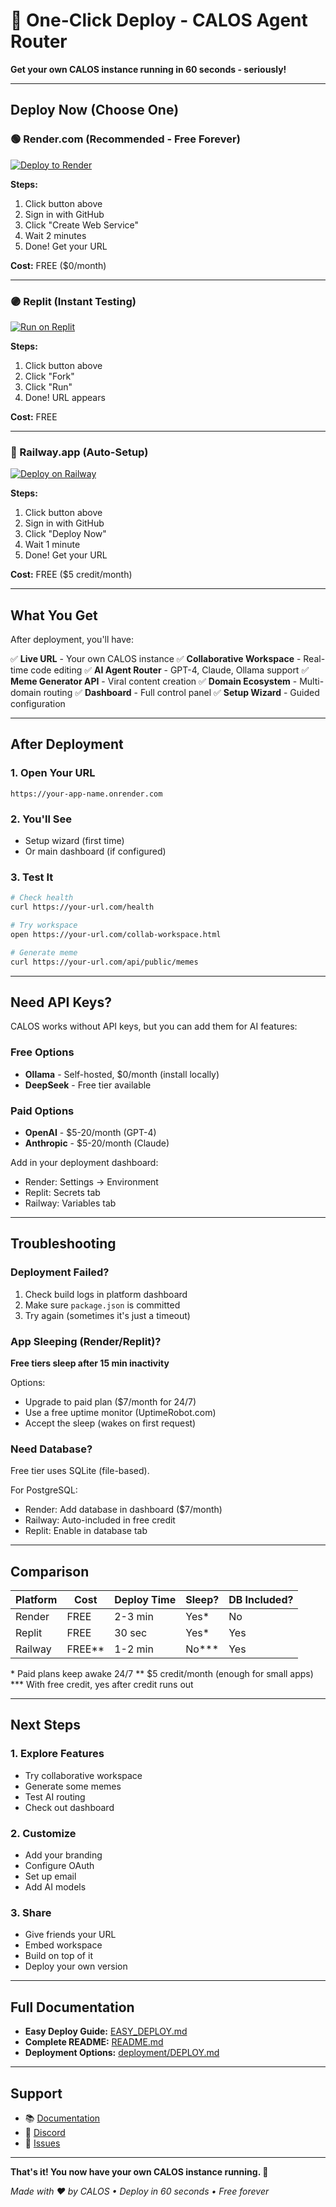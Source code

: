 # 🚀 One-Click Deploy - CALOS Agent Router

**Get your own CALOS instance running in 60 seconds - seriously!**

---

## Deploy Now (Choose One)

### 🟢 Render.com (Recommended - Free Forever)
[![Deploy to Render](https://render.com/images/deploy-to-render-button.svg)](https://render.com/deploy)

**Steps:**
1. Click button above
2. Sign in with GitHub
3. Click "Create Web Service"
4. Wait 2 minutes
5. Done! Get your URL

**Cost:** FREE ($0/month)

---

### 🟣 Replit (Instant Testing)
[![Run on Replit](https://replit.com/badge)](https://replit.com/github/YOUR_USERNAME/agent-router)

**Steps:**
1. Click button above
2. Click "Fork"
3. Click "Run"
4. Done! URL appears

**Cost:** FREE

---

### 🔵 Railway.app (Auto-Setup)
[![Deploy on Railway](https://railway.app/button.svg)](https://railway.app/template)

**Steps:**
1. Click button above
2. Sign in with GitHub
3. Click "Deploy Now"
4. Wait 1 minute
5. Done! Get your URL

**Cost:** FREE ($5 credit/month)

---

## What You Get

After deployment, you'll have:

✅ **Live URL** - Your own CALOS instance
✅ **Collaborative Workspace** - Real-time code editing
✅ **AI Agent Router** - GPT-4, Claude, Ollama support
✅ **Meme Generator API** - Viral content creation
✅ **Domain Ecosystem** - Multi-domain routing
✅ **Dashboard** - Full control panel
✅ **Setup Wizard** - Guided configuration

---

## After Deployment

### 1. Open Your URL
```
https://your-app-name.onrender.com
```

### 2. You'll See
- Setup wizard (first time)
- Or main dashboard (if configured)

### 3. Test It
```bash
# Check health
curl https://your-url.com/health

# Try workspace
open https://your-url.com/collab-workspace.html

# Generate meme
curl https://your-url.com/api/public/memes
```

---

## Need API Keys?

CALOS works without API keys, but you can add them for AI features:

### Free Options
- **Ollama** - Self-hosted, $0/month (install locally)
- **DeepSeek** - Free tier available

### Paid Options
- **OpenAI** - $5-20/month (GPT-4)
- **Anthropic** - $5-20/month (Claude)

Add in your deployment dashboard:
- Render: Settings → Environment
- Replit: Secrets tab
- Railway: Variables tab

---

## Troubleshooting

### Deployment Failed?
1. Check build logs in platform dashboard
2. Make sure `package.json` is committed
3. Try again (sometimes it's just a timeout)

### App Sleeping (Render/Replit)?
**Free tiers sleep after 15 min inactivity**

Options:
- Upgrade to paid plan ($7/month for 24/7)
- Use a free uptime monitor (UptimeRobot.com)
- Accept the sleep (wakes on first request)

### Need Database?
Free tier uses SQLite (file-based).

For PostgreSQL:
- Render: Add database in dashboard ($7/month)
- Railway: Auto-included in free credit
- Replit: Enable in database tab

---

## Comparison

| Platform | Cost | Deploy Time | Sleep? | DB Included? |
|----------|------|-------------|--------|--------------|
| Render | FREE | 2-3 min | Yes* | No |
| Replit | FREE | 30 sec | Yes* | Yes |
| Railway | FREE** | 1-2 min | No*** | Yes |

\* Paid plans keep awake 24/7
\** $5 credit/month (enough for small apps)
\*** With free credit, yes after credit runs out

---

## Next Steps

### 1. Explore Features
- Try collaborative workspace
- Generate some memes
- Test AI routing
- Check out dashboard

### 2. Customize
- Add your branding
- Configure OAuth
- Set up email
- Add AI models

### 3. Share
- Give friends your URL
- Embed workspace
- Build on top of it
- Deploy your own version

---

## Full Documentation

- **Easy Deploy Guide:** [EASY_DEPLOY.md](EASY_DEPLOY.md)
- **Complete README:** [README.md](README.md)
- **Deployment Options:** [deployment/DEPLOY.md](deployment/DEPLOY.md)

---

## Support

- 📚 [Documentation](README.md)
- 💬 [Discord](#)
- 🐛 [Issues](https://github.com/YOUR_USERNAME/agent-router/issues)

---

**That's it! You now have your own CALOS instance running. 🎉**

*Made with ❤️ by CALOS • Deploy in 60 seconds • Free forever*
